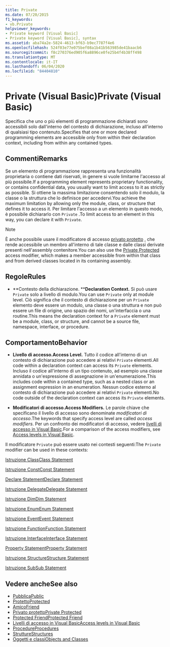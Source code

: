 ```yaml
---
title: Private
ms.date: 07/20/2015
f1_keywords:
- vb.Private
helpviewer_keywords:
- Private keyword [Visual Basic]
- Private keyword [Visual Basic], syntax
ms.assetid: aba74a2e-5824-4613-bf63-b9ec7787f4e6
ms.openlocfilehash: 524f03e77e075bef08a1b41b563985de41baacb6
ms.sourcegitcommit: f8c270376ed905f6a8896ce0fe25b4f4b38ff498
ms.translationtype: MT
ms.contentlocale: it-IT
ms.lasthandoff: 06/04/2020
ms.locfileid: "84404810"
---
```

# <a name="private-visual-basic"></a><span data-ttu-id="02f9e-102">Private (Visual Basic)</span><span class="sxs-lookup"><span data-stu-id="02f9e-102">Private (Visual Basic)</span></span>
<span data-ttu-id="02f9e-103">Specifica che uno o più elementi di programmazione dichiarati sono accessibili solo dall'interno del contesto di dichiarazione, incluso all'interno di qualsiasi tipo contenuto.</span><span class="sxs-lookup"><span data-stu-id="02f9e-103">Specifies that one or more declared programming elements are accessible only from within their declaration context, including from within any contained types.</span></span>  
  
## <a name="remarks"></a><span data-ttu-id="02f9e-104">Commenti</span><span class="sxs-lookup"><span data-stu-id="02f9e-104">Remarks</span></span>  
 <span data-ttu-id="02f9e-105">Se un elemento di programmazione rappresenta una funzionalità proprietaria o contiene dati riservati, in genere si vuole limitarne l'accesso al più possibile.</span><span class="sxs-lookup"><span data-stu-id="02f9e-105">If a programming element represents proprietary functionality, or contains confidential data, you usually want to limit access to it as strictly as possible.</span></span> <span data-ttu-id="02f9e-106">Si ottiene la massima limitazione consentendo solo il modulo, la classe o la struttura che lo definisce per accedervi.</span><span class="sxs-lookup"><span data-stu-id="02f9e-106">You achieve the maximum limitation by allowing only the module, class, or structure that defines it to access it.</span></span> <span data-ttu-id="02f9e-107">Per limitare l'accesso a un elemento in questo modo, è possibile dichiararlo con `Private` .</span><span class="sxs-lookup"><span data-stu-id="02f9e-107">To limit access to an element in this way, you can declare it with `Private`.</span></span>  

> [!NOTE]
> <span data-ttu-id="02f9e-108">È anche possibile usare il modificatore di accesso [privato protetto](private-protected.md) , che rende accessibile un membro all'interno di tale classe e dalle classi derivate presenti nell'assembly contenitore.</span><span class="sxs-lookup"><span data-stu-id="02f9e-108">You can also use the [Private Protected](private-protected.md) access modifier, which makes a member accessible from within that class and from derived classes located in its containing assembly.</span></span>

## <a name="rules"></a><span data-ttu-id="02f9e-109">Regole</span><span class="sxs-lookup"><span data-stu-id="02f9e-109">Rules</span></span>  

- <span data-ttu-id="02f9e-110">\*\*Contesto della dichiarazione. \*\*</span><span class="sxs-lookup"><span data-stu-id="02f9e-110">**Declaration Context.**</span></span> <span data-ttu-id="02f9e-111">Si può usare `Private` solo a livello di modulo.</span><span class="sxs-lookup"><span data-stu-id="02f9e-111">You can use `Private` only at module level.</span></span> <span data-ttu-id="02f9e-112">Ciò significa che il contesto di dichiarazione per un `Private` elemento deve essere un modulo, una classe o una struttura e non può essere un file di origine, uno spazio dei nomi, un'interfaccia o una routine.</span><span class="sxs-lookup"><span data-stu-id="02f9e-112">This means the declaration context for a `Private` element must be a module, class, or structure, and cannot be a source file, namespace, interface, or procedure.</span></span>  
  
## <a name="behavior"></a><span data-ttu-id="02f9e-113">Comportamento</span><span class="sxs-lookup"><span data-stu-id="02f9e-113">Behavior</span></span>  
  
- <span data-ttu-id="02f9e-114">**Livello di accesso.**</span><span class="sxs-lookup"><span data-stu-id="02f9e-114">**Access Level.**</span></span> <span data-ttu-id="02f9e-115">Tutto il codice all'interno di un contesto di dichiarazione può accedere ai relativi `Private` elementi.</span><span class="sxs-lookup"><span data-stu-id="02f9e-115">All code within a declaration context can access its `Private` elements.</span></span> <span data-ttu-id="02f9e-116">Incluso il codice all'interno di un tipo contenuto, ad esempio una classe annidata o un'espressione di assegnazione in un'enumerazione.</span><span class="sxs-lookup"><span data-stu-id="02f9e-116">This includes code within a contained type, such as a nested class or an assignment expression in an enumeration.</span></span> <span data-ttu-id="02f9e-117">Nessun codice esterno al contesto di dichiarazione può accedere ai relativi `Private` elementi.</span><span class="sxs-lookup"><span data-stu-id="02f9e-117">No code outside of the declaration context can access its `Private` elements.</span></span>  
  
- <span data-ttu-id="02f9e-118">**Modificatori di accesso.**</span><span class="sxs-lookup"><span data-stu-id="02f9e-118">**Access Modifiers.**</span></span> <span data-ttu-id="02f9e-119">Le parole chiave che specificano il livello di accesso sono denominate *modificatori di accesso*.</span><span class="sxs-lookup"><span data-stu-id="02f9e-119">The keywords that specify access level are called *access modifiers*.</span></span> <span data-ttu-id="02f9e-120">Per un confronto dei modificatori di accesso, vedere [livelli di accesso in Visual Basic](../../programming-guide/language-features/declared-elements/access-levels.md).</span><span class="sxs-lookup"><span data-stu-id="02f9e-120">For a comparison of the access modifiers, see [Access levels in Visual Basic](../../programming-guide/language-features/declared-elements/access-levels.md).</span></span>  
  
 <span data-ttu-id="02f9e-121">Il modificatore `Private` può essere usato nei contesti seguenti:</span><span class="sxs-lookup"><span data-stu-id="02f9e-121">The `Private` modifier can be used in these contexts:</span></span>  
  
 [<span data-ttu-id="02f9e-122">Istruzione Class</span><span class="sxs-lookup"><span data-stu-id="02f9e-122">Class Statement</span></span>](../statements/class-statement.md)  
  
 [<span data-ttu-id="02f9e-123">Istruzione Const</span><span class="sxs-lookup"><span data-stu-id="02f9e-123">Const Statement</span></span>](../statements/const-statement.md)  
  
 [<span data-ttu-id="02f9e-124">Declare Statement</span><span class="sxs-lookup"><span data-stu-id="02f9e-124">Declare Statement</span></span>](../statements/declare-statement.md)  
  
 [<span data-ttu-id="02f9e-125">Istruzione Delegate</span><span class="sxs-lookup"><span data-stu-id="02f9e-125">Delegate Statement</span></span>](../statements/delegate-statement.md)  
  
 [<span data-ttu-id="02f9e-126">Istruzione Dim</span><span class="sxs-lookup"><span data-stu-id="02f9e-126">Dim Statement</span></span>](../statements/dim-statement.md)  
  
 [<span data-ttu-id="02f9e-127">Istruzione Enum</span><span class="sxs-lookup"><span data-stu-id="02f9e-127">Enum Statement</span></span>](../statements/enum-statement.md)  
  
 [<span data-ttu-id="02f9e-128">Istruzione Event</span><span class="sxs-lookup"><span data-stu-id="02f9e-128">Event Statement</span></span>](../statements/event-statement.md)  
  
 [<span data-ttu-id="02f9e-129">Istruzione Function</span><span class="sxs-lookup"><span data-stu-id="02f9e-129">Function Statement</span></span>](../statements/function-statement.md)  
  
 [<span data-ttu-id="02f9e-130">Istruzione Interface</span><span class="sxs-lookup"><span data-stu-id="02f9e-130">Interface Statement</span></span>](../statements/interface-statement.md)  
  
 [<span data-ttu-id="02f9e-131">Property Statement</span><span class="sxs-lookup"><span data-stu-id="02f9e-131">Property Statement</span></span>](../statements/property-statement.md)  
  
 [<span data-ttu-id="02f9e-132">Istruzione Structure</span><span class="sxs-lookup"><span data-stu-id="02f9e-132">Structure Statement</span></span>](../statements/structure-statement.md)  
  
 [<span data-ttu-id="02f9e-133">Istruzione Sub</span><span class="sxs-lookup"><span data-stu-id="02f9e-133">Sub Statement</span></span>](../statements/sub-statement.md)  
  
## <a name="see-also"></a><span data-ttu-id="02f9e-134">Vedere anche</span><span class="sxs-lookup"><span data-stu-id="02f9e-134">See also</span></span>

- [<span data-ttu-id="02f9e-135">Pubblica</span><span class="sxs-lookup"><span data-stu-id="02f9e-135">Public</span></span>](public.md)
- [<span data-ttu-id="02f9e-136">Protetto</span><span class="sxs-lookup"><span data-stu-id="02f9e-136">Protected</span></span>](protected.md)
- [<span data-ttu-id="02f9e-137">Amico</span><span class="sxs-lookup"><span data-stu-id="02f9e-137">Friend</span></span>](friend.md)
- [<span data-ttu-id="02f9e-138">Privato protetto</span><span class="sxs-lookup"><span data-stu-id="02f9e-138">Private Protected</span></span>](./private-protected.md)
- [<span data-ttu-id="02f9e-139">Protected Friend</span><span class="sxs-lookup"><span data-stu-id="02f9e-139">Protected Friend</span></span>](./protected-friend.md)
- [<span data-ttu-id="02f9e-140">Livelli di accesso in Visual Basic</span><span class="sxs-lookup"><span data-stu-id="02f9e-140">Access levels in Visual Basic</span></span>](../../programming-guide/language-features/declared-elements/access-levels.md)
- [<span data-ttu-id="02f9e-141">Procedure</span><span class="sxs-lookup"><span data-stu-id="02f9e-141">Procedures</span></span>](../../programming-guide/language-features/procedures/index.md)
- [<span data-ttu-id="02f9e-142">Strutture</span><span class="sxs-lookup"><span data-stu-id="02f9e-142">Structures</span></span>](../../programming-guide/language-features/data-types/structures.md)
- [<span data-ttu-id="02f9e-143">Oggetti e classi</span><span class="sxs-lookup"><span data-stu-id="02f9e-143">Objects and Classes</span></span>](../../programming-guide/language-features/objects-and-classes/index.md)
